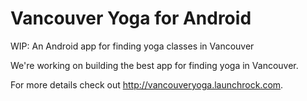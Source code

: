 Vancouver Yoga for Android
==================

WIP: An Android app for finding yoga classes in Vancouver

We're working on building the best app for finding yoga in Vancouver. 

For more details check out http://vancouveryoga.launchrock.com.


